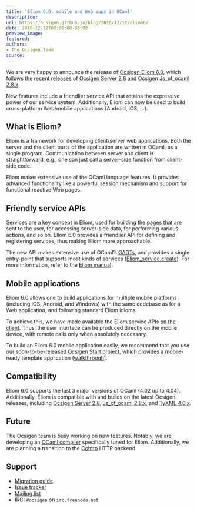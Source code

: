 ```yaml
---
title: 'Eliom 6.0: mobile and Web apps in OCaml'
description:
url: https://ocsigen.github.io/blog/2016/12/12/eliom6/
date: 2016-12-12T00:00:00-00:00
preview_image:
featured:
authors:
- The Ocsigen Team
source:
---
```


<p>We are very happy to announce the release of <a href="https://github.com/ocsigen/eliom/releases/tag/6.0.0">Ocsigen Eliom 6.0</a>,
which follows the recent releases of
<a href="https://github.com/ocsigen/ocsigenserver/releases/tag/2.8">Ocsigen Server 2.8</a>
and <a href="https://github.com/ocsigen/js_of_ocaml/releases/tag/2.8.3">Ocsigen Js_of_ocaml 2.8.x</a>.</p>

<p>New features include a friendlier service API that retains the
expressive power of our service system. Additionally, Eliom can now be
used to build cross-platform Web/mobile applications (Android, iOS, &hellip;).</p>

<h2>What is Eliom?</h2>

<p>Eliom is a framework for developing client/server web
applications. Both the server and the client parts of the application
are written in OCaml, as a single program. Communication between
server and client is straightforward, e.g., one can just call a
server-side function from client-side code.</p>

<p>Eliom makes extensive use of the OCaml language features. It provides
advanced functionality like a powerful session mechanism and support
for functional reactive Web pages.</p>

<h2>Friendly service APIs</h2>

<p>Services are a key concept in Eliom, used for building the pages that
are sent to the user, for accessing server-side data, for performing
various actions, and so on. Eliom 6.0 provides a friendlier API for
defining and registering services, thus making Eliom more
approachable.</p>

<p>The new API makes extensive use of OCaml&rsquo;s <a href="https://en.wikipedia.org/wiki/Generalized_algebraic_data_type">GADTs</a>, and provides
a single entry-point that supports most kinds of services
(<a href="https://ocsigen.org/eliom/api/server/Eliom_service#VALcreate - [404 Not Found]">Eliom_service.create</a>). For more information, refer
to the <a href="https://ocsigen.org/eliom/dev/manual/server-services">Eliom manual</a>.</p>

<h2>Mobile applications</h2>

<p>Eliom 6.0 allows one to build applications for multiple mobile
platforms (including iOS, Android, and Windows) with the same codebase
as for a Web application, and following standard Eliom idioms.</p>

<p>To achieve this, we have made available the Eliom service APIs
<a href="https://ocsigen.org/eliom/manual/clientserver-services - [404 Not Found]">on the client</a>. Thus, the user interface can be
produced directly on the mobile device, with remote calls only when
absolutely necessary.</p>

<p>To build an Eliom 6.0 mobile application easily, we recommend that you
use our soon-to-be-released <a href="https://github.com/ocsigen/ocsigen-start">Ocsigen Start</a> project, which
provides a mobile-ready template application
(<a href="https://ocsigen.org/tuto/manual/mobile - [404 Not Found]">walkthrough</a>).</p>

<h2>Compatibility</h2>

<p>Eliom 6.0 supports the last 3 major versions of OCaml (4.02 up to
4.04). Additionally, Eliom is compatible with and builds on the
latest Ocsigen releases, including
<a href="https://github.com/ocsigen/ocsigenserver/releases/tag/2.8">Ocsigen Server 2.8</a>,
<a href="https://github.com/ocsigen/js_of_ocaml/releases/tag/2.8.3">Js_of_ocaml 2.8.x</a>, and <a href="https://github.com/ocsigen/tyxml/releases/tag/4.0.1">TyXML 4.0.x</a>.</p>

<h2>Future</h2>

<p>The Ocsigen team is busy working on new features. Notably, we are
developing an <a href="https://github.com/ocsigen/ocaml-eliom">OCaml compiler</a> specifically tuned for
Eliom. Additionally, we are planning a transition to the
<a href="https://github.com/mirage/ocaml-cohttp">Cohttp</a> HTTP backend.</p>

<h2>Support</h2>

<ul>
  <li><a href="https://ocsigen.org/eliom/Eliom60 - [404 Not Found]">Migration guide</a></li>
  <li><a href="https://github.com/ocsigen/eliom/issues">Issue tracker</a></li>
  <li><a href="https://sympa.inria.fr/sympa/info/ocsigen - [1 Client error: Number of redirects hit maximum amount]">Mailing list</a></li>
  <li>IRC: <code class="language-plaintext highlighter-rouge">#ocsigen</code> on <code class="language-plaintext highlighter-rouge">irc.freenode.net</code></li>
</ul>


